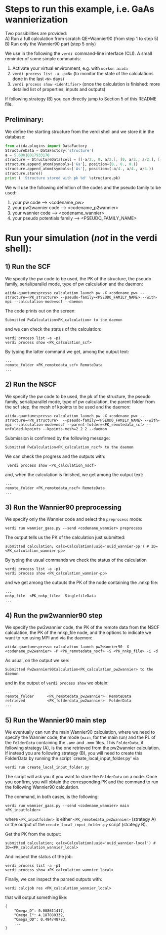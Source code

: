 # Steps to run this example, i.e. GaAs wannierization

 Two possibilities are provided:\
 A) Run a full calculation from scratch QE+Wannier90 (from step 1 to step 5)\
 B) Run only the Wannier90 part (step 5 only)

 We use in the following the  `verdi `command-line interface (CLI). A small reminder of some simple commands:
1. Activate your virtual environment, e.g. with `workon aiida`
2. `verdi process list -a -p<N>` (to monitor the state of the calculations done in the last `<N>` days)
3. `verdi process show <identifier>` (once the calculation is finished: more detailed list of properties, inputs and outputs) 

If following strategy (B) you can directly jump to Section 5 of this README file.


## Preliminary: 
 We define the starting structure from the verdi shell and we store it in the database:
```python
from aiida.plugins import DataFactory
StructureData = DataFactory('structure')
a = 5.68018817933178
structure = StructureData(cell = [[-a/2., 0, a/2.], [0, a/2., a/2.], [-a/2., a/2., 0]])
structure.append_atom(symbols=['Ga'], position=(0., 0., 0.))
structure.append_atom(symbols=['As'], position=(-a/4., a/4., a/4.))
structure.store()
print ( 'Structure stored with pk %d' %structure.pk)  
```

We will use the following definition of the codes and the pseudo family to be used:
1. your pw code --> <codename_pw> 
2. your pw2wannier code --> <codename_p2wannier>
3. your wannier code --> <codename_wannier>
4. your pseudo potentials family --> <PSEUDO_FAMILY_NAME> 


# Run your simulation (*not* in the verdi shell):
## 1) Run the SCF
We specify the pw code to be used, the PK of the structure, the pseudo family, serial/parallel mode, type of pw calculation and the daemon:
```
aiida-quantumespresso calculation launch pw -X <codename_pw> --structure=<PK_structure> --pseudo-family=<PSEUDO_FAMILY_NAME> --with-mpi --calculation-mode=scf --daemon
```
The code prints out on the screen: 

```
Submitted PwCalculation<PK_calculation> to the daemon 
```
and we can check the status of the calculation:
``` 
verdi process list -a -p1
verdi process show <PK_calculation_scf>
```

By typing the latter command we get, among the output text:
```
...
remote_folder <PK_remotedata_scf> RemoteData
...
```

## 2) Run the NSCF
 We specify the pw code to be used, the pk of the structure, the pseudo family, serial/parallel mode, type of pw calculation, the parent folder from the scf step, the mesh of kpoints to be used and the daemon:
```
aiida-quantumespresso calculation launch pw -X <codename_pw> --structure=<PK_structure>  --pseudo-family=<PSEUDO_FAMILY_NAME> --with-mpi --calculation-mode=nscf --parent-folder=<PK_remotedata_scf> --unfolded-kpoints --kpoints-mesh=2 2 2 --daemon
```

Submission is confirmed by the following message:
```
Submitted PwCalculation<PK_calculation_nscf> to the daemon

```
We can check the progress and the outputs with:
```
 verdi process show <PK_calculation_nscf>
 ```
and, when the calculation is finished, we get among the output text:
```
...
remote_folder <PK_remotedata_nscf> RemoteData
...
```

## 3) Run the Wannier90 preprocessing
We specify only the Wannier code and select the `preprocess` mode:
```
verdi run wannier_gaas.py --send <codename_wannier> preprocess
```
The output tells us the PK of the calculation just submitted:
```
submitted calculation; calc=Calculation(uuid='uuid_wannier-pp') # ID=<PK_calculation_wannier-pp>
``` 
By typing the usual commands we check the status of the calculation
```
verdi process list -a -p1
verdi process show <PK_calculation_wannier-pp>
```
and we get among the outputs the PK of the node containing the .nnkp file:
```
...
nnkp_file  <PK_nnkp_file>  SinglefileData
...
```

## 4) Run the pw2wannier90 step
We specify the pw2wannier code, the PK of the remote data from the NSCF calculation, the PK of the nnkp_file node, and the options to indicate we want to run using MPI and via the daemon:
```
aiida-quantumespresso calculation launch pw2wannier90 -X <codename_pw2wannier> -P <PK_remotedata_nscf> -S <PK_nnkp_file> -i -d
```
As usual, on the output we see:
```
Submitted Pw2wannier90Calculation<PK_calculation_pw2wannier> to the daemon
```
and in the output of `verdi process show` we obtain:
```
...
remote_folder      <PK_remotedata_pw2wannier>  RemoteData
retrieved          <PK_folderdata_pw2wannier>  FolderData
...
```

## 5) Run the Wannier90 main step

We eventually can run the main Wannier90 calculation, where we need to specify the Wannier code, the mode (`main`, for the main run)
and the PL of the `FolderData` containing the `.amn` and `.mmn` files. This `FolderData`, if following strategy (A), is the one retrieved
from the pw2wannier calculation.
If instead you are following strategy (B), you will need to create this FolderData by running the script `create_local_input_folder.py' via
```
verdi run create_local_input_folder.py
```

The script will ask you if you want to store the `FolderData` on a node. Once you confirm, you will obtain the corresponding PK and the 
command to run the following Wannier90 calculation. 

The command, in both cases, is the following:
```
verdi run wannier_gaas.py --send <codename_wannier> main <PK_inputfolder> 
```
where `<PK_inputfolder>` is either `<PK_remotedata_pw2wannier>` (strategy A) or the output of the `create_local_input_folder.py` script (strategy B).

Get the PK from the output:
```
submitted calculation; calc=Calculation(uuid='uuid_wannier-local') # ID=<PK_calculation_wannier_local>
``` 
And inspect the status of the job:
```
verdi process list -a -p1
verdi process show <PK_calculation_wannier_local>
```
Finally, we can inspect the parsed outputs with:
```
verdi calcjob res <PK_calculation_wannier_local>
```
that will output something like:
```
{
    "Omega_D": 0.008611417,
    "Omega_I": 4.187080332,
    "Omega_OD": 0.484748783,
    ...
}
```
